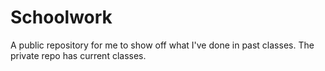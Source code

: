 # Schoolwork
A public repository for me to show off what I've done in past classes. The private repo has current classes.
